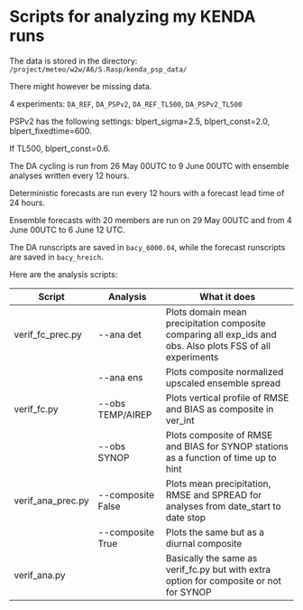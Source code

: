 # Scripts for analyzing my KENDA runs

The data is stored in the directory: `/project/meteo/w2w/A6/S.Rasp/kenda_psp_data/`

There might however be missing data.

4 experiments: `DA_REF`, `DA_PSPv2`, `DA_REF_TL500`, `DA_PSPv2_TL500`

PSPv2 has the following settings: blpert_sigma=2.5, blpert_const=2.0, blpert_fixedtime=600.

If TL500, blpert_const=0.6.

The DA cycling is run from 26 May 00UTC to 9 June 00UTC with ensemble analyses written every 12 hours. 

Deterministic forecasts are run every 12 hours with a forecast lead time of 24 hours. 

Ensemble forecasts with 20 members are run on 29 May 00UTC and from 4 June 00UTC to 6 June 12 UTC.

The DA runscripts are saved in `bacy_6000.04`, while the forecast runscripts are saved in `bacy_hreich`.

Here are the analysis scripts:

| Script | Analysis | What it does |
| ------ | -------- | ------------ |
| verif_fc_prec.py | --ana det | Plots domain mean precipitation composite comparing all exp_ids and obs. Also plots FSS of all experiments |
| | --ana ens | Plots composite normalized upscaled ensemble spread |
| verif_fc.py | --obs TEMP/AIREP | Plots vertical profile of RMSE and BIAS as composite in ver_int |
| | --obs SYNOP | Plots composite of RMSE and BIAS for SYNOP stations as a function of time up to hint |
| verif_ana_prec.py | --composite False | Plots mean precipitation, RMSE and SPREAD for analyses from date_start to date stop|
| | --composite True| Plots the same but as a diurnal composite |
| verif_ana.py | | Basically the same as verif_fc.py but with extra option for composite or not for SYNOP |